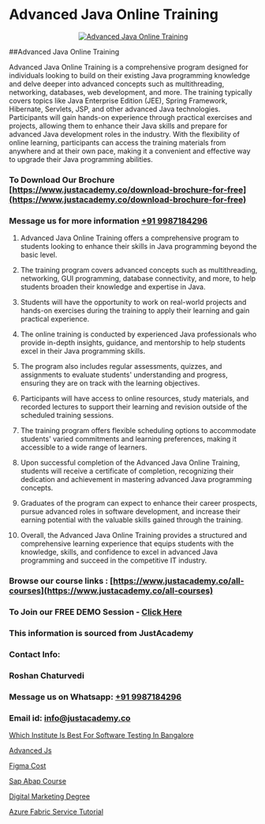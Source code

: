 # Advanced Java Online Training

<p align="center">
  <a href="https://justacademy.co/course-detail/core-java-training">
    <img src="https://justacademy.co/storage2/course_image/1677245426_course_image.webp" alt="Advanced Java Online Training">
  </a>
</p>
##Advanced Java Online Training

Advanced Java Online Training is a comprehensive program designed for individuals looking to build on their existing Java programming knowledge and delve deeper into advanced concepts such as multithreading, networking, databases, web development, and more. The training typically covers topics like Java Enterprise Edition (JEE), Spring Framework, Hibernate, Servlets, JSP, and other advanced Java technologies. Participants will gain hands-on experience through practical exercises and projects, allowing them to enhance their Java skills and prepare for advanced Java development roles in the industry. With the flexibility of online learning, participants can access the training materials from anywhere and at their own pace, making it a convenient and effective way to upgrade their Java programming abilities.
### To Download Our Brochure [https://www.justacademy.co/download-brochure-for-free](https://www.justacademy.co/download-brochure-for-free)
### Message us for more information [+91 9987184296](https://api.whatsapp.com/send?phone=919987184296)
1) Advanced Java Online Training offers a comprehensive program to students looking to enhance their skills in Java programming beyond the basic level.

2) The training program covers advanced concepts such as multithreading, networking, GUI programming, database connectivity, and more, to help students broaden their knowledge and expertise in Java.

3) Students will have the opportunity to work on real-world projects and hands-on exercises during the training to apply their learning and gain practical experience.

4) The online training is conducted by experienced Java professionals who provide in-depth insights, guidance, and mentorship to help students excel in their Java programming skills.

5) The program also includes regular assessments, quizzes, and assignments to evaluate students' understanding and progress, ensuring they are on track with the learning objectives.

6) Participants will have access to online resources, study materials, and recorded lectures to support their learning and revision outside of the scheduled training sessions.

7) The training program offers flexible scheduling options to accommodate students' varied commitments and learning preferences, making it accessible to a wide range of learners.

8) Upon successful completion of the Advanced Java Online Training, students will receive a certificate of completion, recognizing their dedication and achievement in mastering advanced Java programming concepts. 

9) Graduates of the program can expect to enhance their career prospects, pursue advanced roles in software development, and increase their earning potential with the valuable skills gained through the training.

10) Overall, the Advanced Java Online Training provides a structured and comprehensive learning experience that equips students with the knowledge, skills, and confidence to excel in advanced Java programming and succeed in the competitive IT industry.

### Browse our course links : [https://www.justacademy.co/all-courses](https://www.justacademy.co/all-courses) 
### To Join our FREE DEMO Session - [Click Here](https://www.justacademy.co/register-for-course-demo)


### This information is sourced from JustAcademy
### Contact Info:
### Roshan Chaturvedi
### Message us on Whatsapp: [+91 9987184296](https://api.whatsapp.com/send?phone=919987184296)
### Email id: [info@justacademy.co](mailto:info@justacademy.co)
                
[Which Institute Is Best For Software Testing In Bangalore](https://www.linkedin.com/pulse/which-institute-best-software-testing-bangalore-justacademy-thane-vpeic?trackingId=YD9lVL8Ws0qMfvQWKvhZJw%3D%3D&lipi=urn%3Ali%3Apage%3Ad_flagship3_company_admin%3BSjJgDxHPQuqgadOjXouU%2FQ%3D%3D)

[Advanced Js](https://www.linkedin.com/pulse/advanced-js-software-training-sunnyvale-f9suc?trackingId=glmdU50s2UPFM5O79paO%2FQ%3D%3D&lipi=urn%3Ali%3Apage%3Ad_flagship3_company_admin%3BM5QnzWJERjun88GkJ%2BYkdw%3D%3D)

[Figma Cost](https://medium.com/@surajvaishnav5015/figma-cost-3b44b332848e)

[Sap Abap Course](https://medium.com/@ranemanish460/sap-abap-course-44d411f97d11)

[Digital Marketing Degree](https://justacademyin.github.io/justacademy/digital-marketing-degree)

[Azure Fabric Service Tutorial](https://justacademyin.github.io/justacademy/azure-fabric-service-tutorial)

